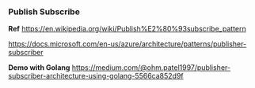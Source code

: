 ### Publish Subscribe

**Ref**
https://en.wikipedia.org/wiki/Publish%E2%80%93subscribe_pattern

https://docs.microsoft.com/en-us/azure/architecture/patterns/publisher-subscriber

**Demo with Golang**
https://medium.com/@ohm.patel1997/publisher-subscriber-architecture-using-golang-5566ca852d9f
